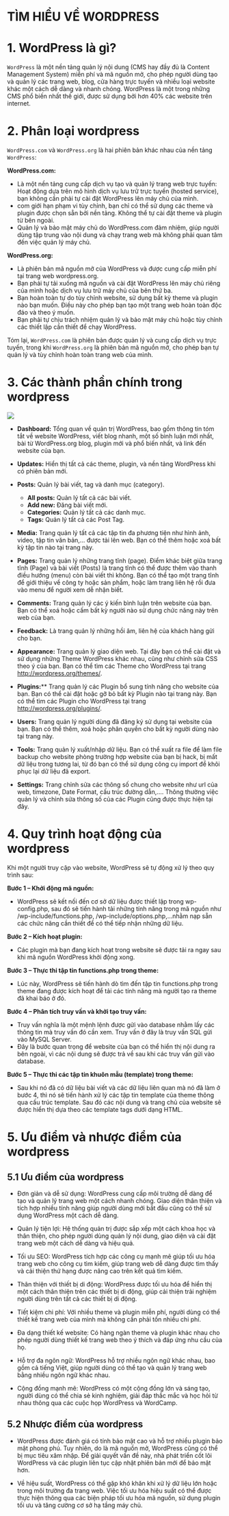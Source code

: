 # TÌM HIỂU VỀ WORDPRESS
# 1. WordPress là gì?
`WordPress` là một nền tảng quản lý nội dung (CMS hay đầy đủ là Content Management System) miễn phí và mã nguồn mở, cho phép người dùng tạo và quản lý các trang web, blog, cửa hàng trực tuyến và nhiều loại website khác một cách dễ dàng và nhanh chóng. WordPress là một trong những CMS phổ biến nhất thế giới, được sử dụng bởi hơn 40% các website trên internet.

# 2. Phân loại wordpress
`WordPress.com` và `WordPress.org` là hai phiên bản khác nhau của nền tảng `WordPress`:

**WordPress.com:**
- Là một nền tảng cung cấp dịch vụ tạo và quản lý trang web trực tuyến: Hoạt động dựa trên mô hình dịch vụ lưu trữ trực tuyến (hosted service), bạn không cần phải tự cài đặt WordPress lên máy chủ của mình.
- com giới hạn phạm vi tùy chỉnh, bạn chỉ có thể sử dụng các theme và plugin được chọn sẵn bởi nền tảng. Không thể tự cài đặt theme và plugin từ bên ngoài.
- Quản lý và bảo mật máy chủ do WordPress.com đảm nhiệm, giúp người dùng tập trung vào nội dung và chạy trang web mà không phải quan tâm đến việc quản lý máy chủ.

**WordPress.org:**
- Là phiên bản mã nguồn mở của WordPress và được cung cấp miễn phí tại trang web wordpress.org.
- Bạn phải tự tải xuống mã nguồn và cài đặt WordPress lên máy chủ riêng của mình hoặc dịch vụ lưu trữ máy chủ của bên thứ ba.
- Bạn hoàn toàn tự do tùy chỉnh website, sử dụng bất kỳ theme và plugin nào bạn muốn. Điều này cho phép bạn tạo một trang web hoàn toàn độc đáo và theo ý muốn.
- Bạn phải tự chịu trách nhiệm quản lý và bảo mật máy chủ hoặc tùy chỉnh các thiết lập cần thiết để chạy WordPress.

Tóm lại, `WordPress.com` là phiên bản được quản lý và cung cấp dịch vụ trực tuyến, trong khi `WordPress.org` là phiên bản mã nguồn mở, cho phép bạn tự quản lý và tùy chỉnh hoàn toàn trang web của mình.

# 3. Các thành phần chính trong wordpress
![](../imgs/1.avif)

- **Dashboard:** Tổng quan về quản trị WordPress, bao gồm thông tin tóm tắt về website WordPress, viết blog nhanh, một số bình luận mới nhất, bài từ WordPress.org blog, plugin mới và phổ biến nhất, và link đến website của bạn.

- **Updates:** Hiển thị tất cả các theme, plugin, và nền tảng WordPress khi có phiên bản mới.
- **Posts:** Quản lý bài viết, tag và danh mục (category).
   - **All posts:** Quản lý tất cả các bài viết.
   - **Add new:** Đăng bài viết mới.
   - **Categories:** Quản lý tất cả các danh mục.
   - **Tags:** Quản lý tất cả các Post Tag.
- **Media:** Trang quản lý tất cả các tập tin đa phương tiện như hình ảnh, video, tập tin văn bản,… được tải lên web. Bạn có thể thêm hoặc xoá bất kỳ tập tin nào tại trang này.

- **Pages:** Trang quản lý những trang tĩnh (page). Điểm khác biệt giữa trang tĩnh (Page) và bài viết (Posts) là trang tĩnh có thể được thêm vào thanh điều hướng (menu) còn bài viết thì không. Bạn có thể tạo một trang tĩnh để giới thiệu về công ty hoặc sản phẩm, hoặc làm trang liên hệ rồi đưa vào menu để người xem dễ nhận biết.
- **Comments:** Trang quản lý các ý kiến bình luận trên website của bạn. Bạn có thể xoá hoặc cấm bất kỳ người nào sử dụng chức năng này trên web của bạn.
- **Feedback:** Là trang quản lý những hồi âm, liên hệ của khách hàng gửi cho bạn.
- **Appearance:** Trang quản lý giao diện web. Tại đây bạn có thể cài đặt và sử dụng những Theme WordPress khác nhau, cũng như chỉnh sửa CSS theo ý của bạn. Bạn có thể tìm các Theme cho WordPress tại trang http://wordpress.org/themes/.
- **Plugins:**** Trang quản lý các Plugin bổ sung tính năng cho website của bạn. Bạn có thể cài đặt hoặc gỡ bỏ bất kỳ Plugin nào tại trang này. Bạn có thể tìm các Plugin cho WordPress tại trang http://wordpress.org/plugins/.
- **Users:** Trang quản lý người dùng đã đăng ký sử dụng tại website của bạn. Bạn có thể thêm, xoá hoặc phân quyền cho bất kỳ người dùng nào tại trang này.
- **Tools:** Trang quản lý xuất/nhập dữ liệu. Bạn có thể xuất ra file để làm file backup cho website phòng trường hợp website của bạn bị hack, bị mất dữ liệu trong tương lai, từ đó bạn có thể sử dụng công cụ import để khôi phục lại dữ liệu đã export.
- **Settings:** Trang chỉnh sửa các thông số chung cho website như url của web, timezone, Date Format, cấu trúc đường dẫn,…. Thông thường việc quản lý và chỉnh sửa thông số của các Plugin cũng được thực hiện tại đây.
# 4. Quy trình hoạt động của wordpress
Khi một người truy cập vào website, WordPress sẽ tự động xử lý theo quy trình sau:

**Bước 1 – Khởi động mã nguồn:**
- WordPress sẽ kết nối đến cơ sở dữ liệu được thiết lập trong wp-config.php, sau đó sẽ tiến hành tải những tính năng trong mã nguồn như /wp-include/functions.php, /wp-include/options.php,…nhằm nạp sẵn các chức năng cần thiết để có thể tiếp nhận những dữ liệu.

**Bước 2 – Kích hoạt plugin:**
- Các plugin mà bạn đang kích hoạt trong website sẽ được tải ra ngay sau khi mã nguồn WordPress khởi động xong.

**Bước 3 – Thực thi tập tin functions.php trong theme:**
- Lúc này, WordPress sẽ tiến hành dò tìm đến tập tin functions.php trong theme đang được kích hoạt để tải các tính năng mà người tạo ra theme đã khai báo ở đó.

**Bước 4 – Phân tích truy vấn và khởi tạo truy vấn:**
- Truy vấn nghĩa là một mệnh lệnh được gửi vào database nhằm lấy các thông tin mà truy vấn đó cần xem. Truy vấn ở đây là truy vấn SQL gửi vào MySQL Server.
- Đây là bước quan trọng để website của bạn có thể hiển thị nội dung ra bên ngoài, vì các nội dung sẽ được trả về sau khi các truy vấn gửi vào database.

**Bước 5 – Thực thi các tập tin khuôn mẫu (template) trong theme:**
- Sau khi nó đã có dữ liệu bài viết và các dữ liệu liên quan mà nó đã làm ở bước 4, thì nó sẽ tiến hành xử lý các tập tin template của theme thông qua cấu trúc template. Sau đó các nội dung và trang chủ của website sẽ được hiển thị dựa theo các template tags dưới dạng HTML.

# 5. Ưu điểm và nhược điểm của wordpress
## 5.1 Ưu điểm của wordpress
- Đơn giản và dễ sử dụng: WordPress cung cấp môi trường dễ dàng để tạo và quản lý trang web một cách nhanh chóng. Giao diện thân thiện và tích hợp nhiều tính năng giúp người dùng mới bắt đầu cũng có thể sử dụng WordPress một cách dễ dàng.

- Quản lý tiện lợi: Hệ thống quản trị được sắp xếp một cách khoa học và thân thiện, cho phép người dùng quản lý nội dung, giao diện và cài đặt trang web một cách dễ dàng và hiệu quả.
- Tối ưu SEO: WordPress tích hợp các công cụ mạnh mẽ giúp tối ưu hóa trang web cho công cụ tìm kiếm, giúp trang web dễ dàng được tìm thấy và cải thiện thứ hạng được nâng cao trên kết quả tìm kiếm.
- Thân thiện với thiết bị di động: WordPress được tối ưu hóa để hiển thị một cách thân thiện trên các thiết bị di động, giúp cải thiện trải nghiệm người dùng trên tất cả các thiết bị di động.
- Tiết kiệm chi phí: Với nhiều theme và plugin miễn phí, người dùng có thể thiết kế trang web của mình mà không cần phải tốn nhiều chi phí.
- Đa dạng thiết kế website: Có hàng ngàn theme và plugin khác nhau cho phép người dùng thiết kế trang web theo ý thích và đáp ứng nhu cầu của họ.
- Hỗ trợ đa ngôn ngữ: WordPress hỗ trợ nhiều ngôn ngữ khác nhau, bao gồm cả tiếng Việt, giúp người dùng có thể tạo và quản lý trang web bằng nhiều ngôn ngữ khác nhau.
- Cộng đồng mạnh mẽ: WordPress có một cộng đồng lớn và sáng tạo, người dùng có thể chia sẻ kinh nghiệm, giải đáp thắc mắc và học hỏi từ nhau thông qua các cuộc họp WordPress và WordCamp.

## 5.2 Nhược điểm của wordpress
- WordPress được đánh giá có tính bảo mật cao và hỗ trợ nhiều plugin bảo mật phong phú. Tuy nhiên, do là mã nguồn mở, WordPress cũng có thể bị mục tiêu xâm nhập. Để giải quyết vấn đề này, nhà phát triển cốt lõi WordPress và các plugin liên tục cập nhật phiên bản mới để bảo mật hơn.

- Về hiệu suất, WordPress có thể gặp khó khăn khi xử lý dữ liệu lớn hoặc trong môi trường đa trang web. Việc tối ưu hóa hiệu suất có thể được thực hiện thông qua các biện pháp tối ưu hóa mã nguồn, sử dụng plugin tối ưu và tăng cường cơ sở hạ tầng máy chủ.